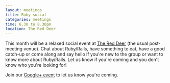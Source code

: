 ```yaml
---
layout: meetings
title: Ruby social
categories: meetings
time: 6.30 to 8.30pm
location: The Red Deer
---
```

This month will be a relaxed social event at [The Red
Deer](http://www.red-deer-sheffield.co.uk/) (the usual post-meeting
venue). Chat about Ruby/Rails, have something to eat, have a good catch-up or come along and say
hello if you're new to the group or want to know more about Ruby/Rails. Let us know if you're coming and you don't know who you're looking for!

Join our [Google+
event](https://plus.google.com/u/0/events/cu6jsao79ack1i7o24mj0et2tu8) to
let us know you're coming.

